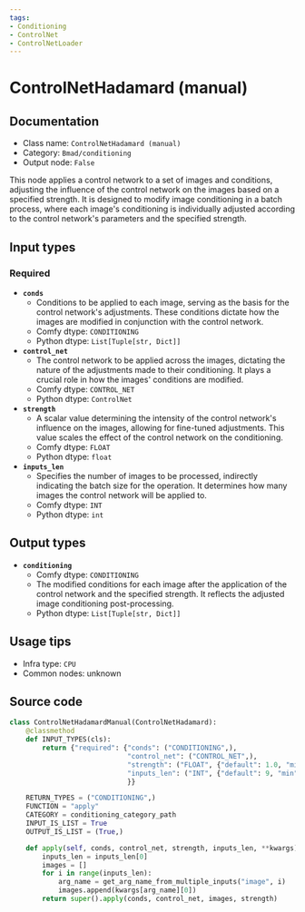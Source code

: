 ```yaml
---
tags:
- Conditioning
- ControlNet
- ControlNetLoader
---
```


# ControlNetHadamard (manual)
## Documentation
- Class name: `ControlNetHadamard (manual)`
- Category: `Bmad/conditioning`
- Output node: `False`

This node applies a control network to a set of images and conditions, adjusting the influence of the control network on the images based on a specified strength. It is designed to modify image conditioning in a batch process, where each image's conditioning is individually adjusted according to the control network's parameters and the specified strength.
## Input types
### Required
- **`conds`**
    - Conditions to be applied to each image, serving as the basis for the control network's adjustments. These conditions dictate how the images are modified in conjunction with the control network.
    - Comfy dtype: `CONDITIONING`
    - Python dtype: `List[Tuple[str, Dict]]`
- **`control_net`**
    - The control network to be applied across the images, dictating the nature of the adjustments made to their conditioning. It plays a crucial role in how the images' conditions are modified.
    - Comfy dtype: `CONTROL_NET`
    - Python dtype: `ControlNet`
- **`strength`**
    - A scalar value determining the intensity of the control network's influence on the images, allowing for fine-tuned adjustments. This value scales the effect of the control network on the conditioning.
    - Comfy dtype: `FLOAT`
    - Python dtype: `float`
- **`inputs_len`**
    - Specifies the number of images to be processed, indirectly indicating the batch size for the operation. It determines how many images the control network will be applied to.
    - Comfy dtype: `INT`
    - Python dtype: `int`
## Output types
- **`conditioning`**
    - Comfy dtype: `CONDITIONING`
    - The modified conditions for each image after the application of the control network and the specified strength. It reflects the adjusted image conditioning post-processing.
    - Python dtype: `List[Tuple[str, Dict]]`
## Usage tips
- Infra type: `CPU`
- Common nodes: unknown


## Source code
```python
class ControlNetHadamardManual(ControlNetHadamard):
    @classmethod
    def INPUT_TYPES(cls):
        return {"required": {"conds": ("CONDITIONING",),
                             "control_net": ("CONTROL_NET",),
                             "strength": ("FLOAT", {"default": 1.0, "min": 0.0, "max": 10.0, "step": 0.01}),
                             "inputs_len": ("INT", {"default": 9, "min": 0, "max": 32})
                             }}

    RETURN_TYPES = ("CONDITIONING",)
    FUNCTION = "apply"
    CATEGORY = conditioning_category_path
    INPUT_IS_LIST = True
    OUTPUT_IS_LIST = (True,)

    def apply(self, conds, control_net, strength, inputs_len, **kwargs):
        inputs_len = inputs_len[0]
        images = []
        for i in range(inputs_len):
            arg_name = get_arg_name_from_multiple_inputs("image", i)
            images.append(kwargs[arg_name][0])
        return super().apply(conds, control_net, images, strength)

```
